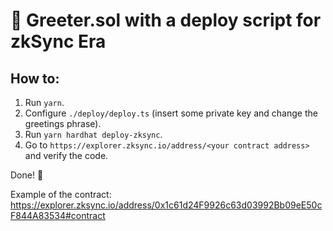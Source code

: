# 👋 Greeter.sol with a deploy script for zkSync Era

## How to:
1. Run `yarn`.
2. Configure `./deploy/deploy.ts` (insert some private key and change the greetings phrase).
3. Run `yarn hardhat deploy-zksync`.
4. Go to `https://explorer.zksync.io/address/<your contract address>` and verify the code.

Done! 🥳

Example of the contract: https://explorer.zksync.io/address/0x1c61d24F9926c63d03992Bb09eE50cF844A83534#contract
